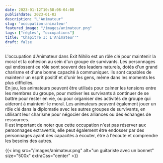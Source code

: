 ```yaml
---
date: 2023-01-12T10:58:08-04:00
publishdate: 2023-01-02
description: "L'Animateur"
slug: 'occupation-animateur'
featured_image: "/images/animateur.png"
tags: ["règles", "occupations"]
title: "Chapitre I: L'Animateur'"
draft: false
---
```


L'occupation d'Animateur dans Exit Nihilo est un rôle clé pour maintenir la moral et la cohésion au sein d'un groupe de survivants. Les personnages qui endossent ce rôle sont souvent des leaders naturels, dotés d'un grand charisme et d'une bonne capacité à communiquer. Ils sont capables de maintenir un esprit positif et d'unir les gens, même dans les moments les plus difficiles.  
En jeu, les animateurs peuvent être utilisés pour calmer les tensions entre les membres du groupe, pour motiver les survivants à continuer de se battre pour rester en vie, ou pour organiser des activités de groupe qui aideront à maintenir le moral. Les animateurs peuvent également jouer un rôle clé dans la diplomatie avec les autres groupes de survivants, en utilisant leur charisme pour négocier des alliances ou des échanges de ressources.  
Il est important de noter que cette occupation n'est pas réserver aux personnages extravertis, elle peut également être endosser par des personnages ayant des capacités à écouter, être à l'écoute et comprendre les besoins des autres.

{{< img src="/images/animateur.png" alt="un guitariste avec un bonnet" size="500x" extraCss="center" >}}